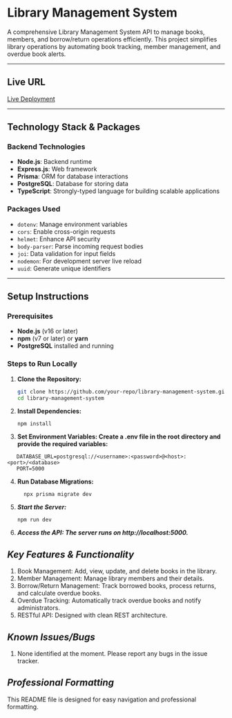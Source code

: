 # **Library Management System**

A comprehensive Library Management System API to manage books, members, and borrow/return operations efficiently. This project simplifies library operations by automating book tracking, member management, and overdue book alerts.

---

## **Live URL**

[Live Deployment](#) <!-- Replace `#` with your live backend URL -->

---

## **Technology Stack & Packages**

### **Backend Technologies**

- **Node.js**: Backend runtime
- **Express.js**: Web framework
- **Prisma**: ORM for database interactions
- **PostgreSQL**: Database for storing data
- **TypeScript**: Strongly-typed language for building scalable applications

### **Packages Used**

- `dotenv`: Manage environment variables
- `cors`: Enable cross-origin requests
- `helmet`: Enhance API security
- `body-parser`: Parse incoming request bodies
- `joi`: Data validation for input fields
- `nodemon`: For development server live reload
- `uuid`: Generate unique identifiers

---

## **Setup Instructions**

### **Prerequisites**

- **Node.js** (v16 or later)
- **npm** (v7 or later) or **yarn**
- **PostgreSQL** installed and running

### **Steps to Run Locally**

1. **Clone the Repository:**

   ```bash
   git clone https://github.com/your-repo/library-management-system.git
   cd library-management-system

   ```

2. **Install Dependencies:**

   ```base
   npm install
   ```

3. **Set Environment Variables: Create a .env file in the root directory and provide the required variables:**

```base
   DATABASE_URL=postgresql://<username>:<password>@<host>:<port>/<database>
   PORT=5000
```

4. **Run Database Migrations:**
   
   ```base 
     npx prisma migrate dev
   ```

5. ***Start the Server:***
    
    ```base 
    npm run dev
    ```

6. ***Access the API: The server runs on http://localhost:5000.***


## ***Key Features & Functionality***

1. Book Management: Add, view, update, and delete books in the library.
2. Member Management: Manage library members and their details.
3. Borrow/Return Management: Track borrowed books, process returns, and calculate overdue books.
4. Overdue Tracking: Automatically track overdue books and notify administrators.
5. RESTful API: Designed with clean REST architecture.


## ***Known Issues/Bugs***

1. None identified at the moment. Please report any bugs in the issue tracker.


## ***Professional Formatting***

This README file is designed for easy navigation and professional formatting.